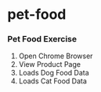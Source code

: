 # pet-food

### Pet Food Exercise

1. Open Chrome Browser
2. View Product Page
3. Loads Dog Food Data
4. Loads Cat Food Data